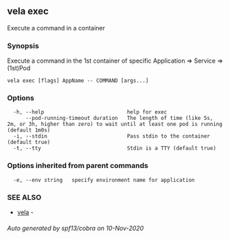 ## vela exec

Execute a command in a container

### Synopsis

Execute a command in the 1st container of specific Application => Service => (1st)Pod

```
vela exec [flags] AppName -- COMMAND [args...]
```

### Options

```
  -h, --help                           help for exec
      --pod-running-timeout duration   The length of time (like 5s, 2m, or 3h, higher than zero) to wait until at least one pod is running (default 1m0s)
  -i, --stdin                          Pass stdin to the container (default true)
  -t, --tty                            Stdin is a TTY (default true)
```

### Options inherited from parent commands

```
  -e, --env string   specify environment name for application
```

### SEE ALSO

* [vela](vela.md)	 - 

###### Auto generated by spf13/cobra on 10-Nov-2020
